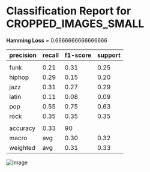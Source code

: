 # Classification Report for CROPPED_IMAGES_SMALL

__Hamming Loss__ = 0.6666666666666666

| precision | recall | f1-score | support |
| --- | --- | --- | --- |
|  |
| funk | 0.21 | 0.31 | 0.25 | 13 |
| hiphop | 0.29 | 0.15 | 0.20 | 13 |
| jazz | 0.31 | 0.27 | 0.29 | 15 |
| latin | 0.11 | 0.08 | 0.09 | 13 |
| pop | 0.55 | 0.75 | 0.63 | 16 |
| rock | 0.35 | 0.35 | 0.35 | 20 |
|  |
| accuracy | 0.33 | 90 |
| macro | avg | 0.30 | 0.32 | 0.30 | 90 |
| weighted | avg | 0.31 | 0.33 | 0.32 | 90 |


![Image](..\evaluation\images\confusion_matrix_CROPPED_IMAGES_SMALL.png)
